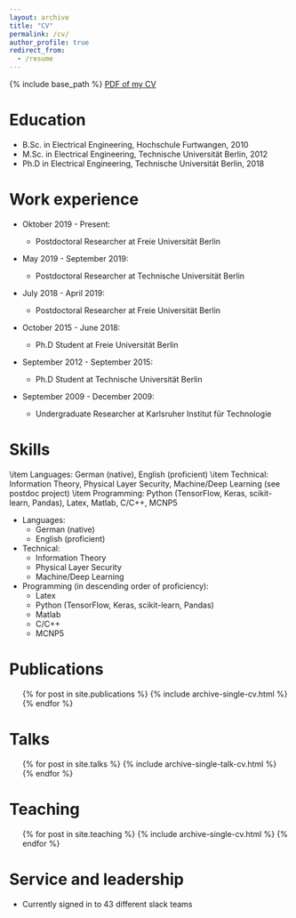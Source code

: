 ```yaml
---
layout: archive
title: "CV"
permalink: /cv/
author_profile: true
redirect_from:
  - /resume
---
```


{% include base_path %}
[PDF of my CV](http://fritschek.github.io/files/CV2.pdf)

Education
======
* B.Sc. in Electrical Engineering, Hochschule Furtwangen, 2010
* M.Sc. in Electrical Engineering, Technische Universität Berlin, 2012
* Ph.D in Electrical Engineering, Technische Universität Berlin, 2018

Work experience
======
* Oktober 2019 - Present:
  * Postdoctoral Researcher at Freie Universität Berlin

* May 2019 - September 2019:
  * Postdoctoral Researcher at Technische Universität Berlin

* July 2018 - April 2019:
  * Postdoctoral Researcher at Freie Universität Berlin

* October 2015 - June 2018:
  * Ph.D Student at Freie Universität Berlin

* September 2012 - September 2015:
  * Ph.D Student at Technische Universität Berlin
  
* September 2009 - December 2009:
  * Undergraduate Researcher at Karlsruher Institut für Technologie


Skills
======
  \item Languages: German (native), English (proficient)
    \item Technical: Information Theory, Physical Layer Security, Machine/Deep Learning (see postdoc project)
    \item Programming: Python (TensorFlow, Keras, scikit-learn, Pandas), Latex, Matlab, C/C++, MCNP5
* Languages: 
  * German (native)
  * English (proficient)
* Technical:
  * Information Theory
  * Physical Layer Security
  * Machine/Deep Learning
* Programming (in descending order of proficiency): 
  * Latex
  * Python (TensorFlow, Keras, scikit-learn, Pandas)
  * Matlab
  * C/C++
  * MCNP5

Publications
======
  <ul>{% for post in site.publications %}
    {% include archive-single-cv.html %}
  {% endfor %}</ul>
  
Talks
======
  <ul>{% for post in site.talks %}
    {% include archive-single-talk-cv.html %}
  {% endfor %}</ul>
  
Teaching
======
  <ul>{% for post in site.teaching %}
    {% include archive-single-cv.html %}
  {% endfor %}</ul>
  
Service and leadership
======
* Currently signed in to 43 different slack teams
